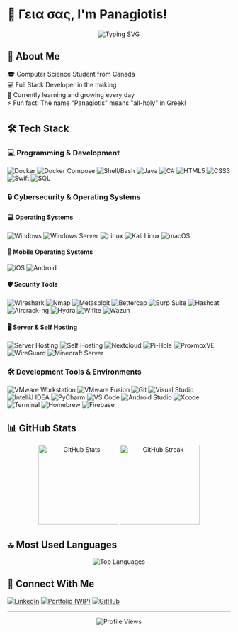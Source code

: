 # 👋 Γεια σας, I'm Panagiotis! 

<div align="center">
  <img src="https://readme-typing-svg.demolab.com?font=Fira+Code&pause=500&color=00F7A4&center=true&vCenter=true&width=435&lines=Full+Stack+Developer;Always+learning+new+things;Passionate+about+technology" alt="Typing SVG" />
</div>

## 🚀 About Me
🎓 Computer Science Student from Canada  
💻 Full Stack Developer in the making  
🌱 Currently learning and growing every day  
⚡ Fun fact: The name "Panagiotis" means "all-holy" in Greek!

## 🛠️ Tech Stack
### 💻 Programming & Development
![Docker](https://img.shields.io/badge/Docker-2496ED?style=flat-square&logo=docker&logoColor=white)
![Docker Compose](https://img.shields.io/badge/Docker_Compose-2496ED?style=flat-square&logo=docker&logoColor=white)
![Shell/Bash](https://img.shields.io/badge/Shell%2FBash-4EAA25?style=flat-square&logo=gnu-bash&logoColor=white)
![Java](https://img.shields.io/badge/Java-ED8B00?style=flat-square&logo=openjdk&logoColor=white)
![C#](https://img.shields.io/badge/C%23-239120?style=flat-square&logo=c-sharp&logoColor=white)
![HTML5](https://img.shields.io/badge/HTML5-E34F26?style=flat-square&logo=html5&logoColor=white)
![CSS3](https://img.shields.io/badge/CSS3-1572B6?style=flat-square&logo=css3&logoColor=white)
![Swift](https://img.shields.io/badge/Swift-FA7343?style=flat-square&logo=swift&logoColor=white)
![SQL](https://img.shields.io/badge/SQL-4479A1?style=flat-square&logo=mysql&logoColor=white)

### 🔒 Cybersecurity & Operating Systems
#### 💻 Operating Systems
![Windows](https://img.shields.io/badge/Windows-0078D6?style=flat-square&logo=windows&logoColor=white)
![Windows Server](https://img.shields.io/badge/Windows_Server-0078D6?style=flat-square&logo=windows&logoColor=white)
![Linux](https://img.shields.io/badge/Linux-FCC624?style=flat-square&logo=linux&logoColor=black)
![Kali Linux](https://img.shields.io/badge/Kali_Linux-557C94?style=flat-square&logo=kali-linux&logoColor=white)
![macOS](https://img.shields.io/badge/macOS-000000?style=flat-square&logo=apple&logoColor=white)

#### 📱 Mobile Operating Systems
![iOS](https://img.shields.io/badge/iOS-333333?style=flat-square&logo=ios&logoColor=white)
![Android](https://img.shields.io/badge/Android-3DDC84?style=flat-square&logo=android&logoColor=white)

#### 🛡️ Security Tools
![Wireshark](https://img.shields.io/badge/Wireshark-1679A7?style=flat-square&logo=wireshark&logoColor=white)
![Nmap](https://img.shields.io/badge/Nmap-0E83CD?style=flat-square&logo=nmap&logoColor=white)
![Metasploit](https://img.shields.io/badge/Metasploit-2A2A2A?style=flat-square&logo=metasploit&logoColor=white)
![Bettercap](https://img.shields.io/badge/Bettercap-FF0000?style=flat-square&logo=hackaday&logoColor=white)
![Burp Suite](https://img.shields.io/badge/Burp_Suite-FF6633?style=flat-square&logo=buffer&logoColor=white)
![Hashcat](https://img.shields.io/badge/Hashcat-5391FE?style=flat-square&logo=hackthebox&logoColor=white)
![Aircrack-ng](https://img.shields.io/badge/Aircrack--ng-00599C?style=flat-square&logo=hackthebox&logoColor=white)
![Hydra](https://img.shields.io/badge/Hydra-3C873A?style=flat-square&logo=hackthebox&logoColor=white)
![Wifite](https://img.shields.io/badge/Wifite-4B275F?style=flat-square&logo=hackthebox&logoColor=white)
![Wazuh](https://img.shields.io/badge/Wazuh-326CE5?style=flat-square&logo=wazuh&logoColor=white)

#### 🖥️ Server & Self Hosting
![Server Hosting](https://img.shields.io/badge/Server_Hosting-FF6C37?style=flat-square&logo=server-fault&logoColor=white)
![Self Hosting](https://img.shields.io/badge/Self_Hosting-3C873A?style=flat-square&logo=homeassistant&logoColor=white)
![Nextcloud](https://img.shields.io/badge/Nextcloud-0082C9?style=flat-square&logo=nextcloud&logoColor=white)
![Pi-Hole](https://img.shields.io/badge/Pi--Hole-96060C?style=flat-square&logo=pi-hole&logoColor=white)
![ProxmoxVE](https://img.shields.io/badge/Proxmox_VE-E57000?style=flat-square&logo=proxmox&logoColor=white)
![WireGuard](https://img.shields.io/badge/WireGuard-88171A?style=flat-square&logo=wireguard&logoColor=white)
![Minecraft Server](https://img.shields.io/badge/Minecraft_Server-62B47A?style=flat-square&logo=minecraft&logoColor=white)

### 🛠️ Development Tools & Environments
![VMware Workstation](https://img.shields.io/badge/VMware_Workstation-607078?style=flat-square&logo=vmware&logoColor=white)
![VMware Fusion](https://img.shields.io/badge/VMware_Fusion-607078?style=flat-square&logo=vmware&logoColor=white)
![Git](https://img.shields.io/badge/Git-F05032?style=flat-square&logo=git&logoColor=white)
![Visual Studio](https://img.shields.io/badge/Visual_Studio-5C2D91?style=flat-square&logo=visual-studio&logoColor=white)
![IntelliJ IDEA](https://img.shields.io/badge/IntelliJ_IDEA-000000?style=flat-square&logo=intellij-idea&logoColor=white)
![PyCharm](https://img.shields.io/badge/PyCharm-000000?style=flat-square&logo=pycharm&logoColor=white)
![VS Code](https://img.shields.io/badge/VS_Code-007ACC?style=flat-square&logo=visual-studio-code&logoColor=white)
![Android Studio](https://img.shields.io/badge/Android_Studio-3DDC84?style=flat-square&logo=android-studio&logoColor=white)
![Xcode](https://img.shields.io/badge/Xcode-147EFB?style=flat-square&logo=xcode&logoColor=white)
![Terminal](https://img.shields.io/badge/Terminal-241F31?style=flat-square&logo=gnu-bash&logoColor=white)
![Homebrew](https://img.shields.io/badge/Homebrew-FBB040?style=flat-square&logo=homebrew&logoColor=black)
![Firebase](https://img.shields.io/badge/Firebase-FFCA28?style=flat-square&logo=firebase&logoColor=black)

## 📊 GitHub Stats

<div align="center">
  <img height="180em" src="https://github-readme-stats.vercel.app/api?username=Panagiotis1226&show_icons=true&theme=tokyonight" alt="GitHub Stats" />
  <img height="180em" src="https://github-readme-streak-stats.herokuapp.com/?user=Panagiotis1226&theme=tokyonight" alt="GitHub Streak" />
</div>

## 🔝 Most Used Languages
<div align="center">
  <img src="https://github-readme-stats.vercel.app/api/top-langs/?username=Panagiotis1226&layout=compact&theme=tokyonight" alt="Top Languages" />
</div>

## 🤝 Connect With Me
[![LinkedIn](https://img.shields.io/badge/LinkedIn-0077B5?style=for-the-badge&logo=linkedin&logoColor=white)](https://www.linkedin.com/in/panagiotis-nicolacacos)
[![Portfolio (WIP)](https://img.shields.io/badge/Portfolio%20(WIP)-FF5722?style=for-the-badge&logo=google-chrome&logoColor=white)](https://gh.petestech.com)
[![GitHub](https://img.shields.io/badge/GitHub-100000?style=for-the-badge&logo=github&logoColor=white)](https://github.com/Panagiotis1226)

---
<div align="center">
  <img src="https://komarev.com/ghpvc/?username=Panagiotis1226&color=blueviolet" alt="Profile Views" />
</div>
